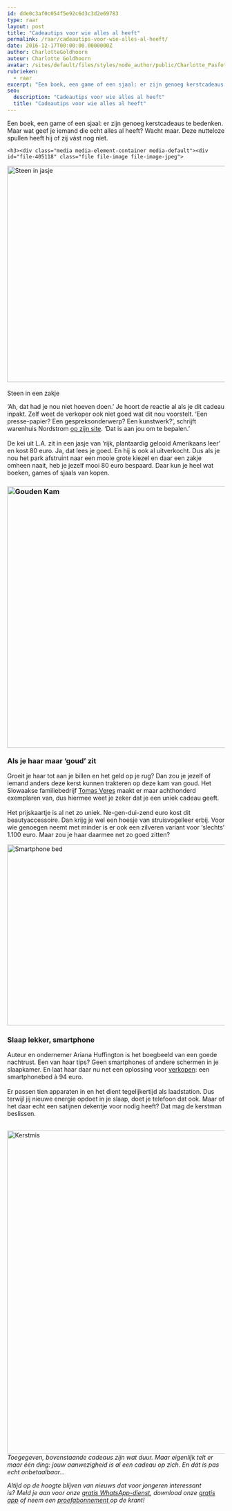 ```yaml
---
id: dde0c3af0c054f5e92c6d3c3d2e69783
type: raar
layout: post
title: "Cadeautips voor wie alles al heeft"
permalink: /raar/cadeautips-voor-wie-alles-al-heeft/
date: 2016-12-17T00:00:00.0000000Z
author: CharlotteGoldhoorn
auteur: Charlotte Goldhoorn
avatar: /sites/default/files/styles/node_author/public/Charlotte_PasfotoDSC01555%20EXTRA.jpg?itok=Uh1_j08g
rubrieken:
  - raar
excerpt: "Een boek, een game of een sjaal: er zijn genoeg kerstcadeaus te bedenken. Maar wat geef je iemand die echt alles al heeft? Wacht maar. Deze nutteloze spullen heeft hij of zij vást nog niet.  "
seo:
  description: "Cadeautips voor wie alles al heeft"
  title: "Cadeautips voor wie alles al heeft"
---
```

Een boek, een game of een sjaal: er zijn genoeg kerstcadeaus te bedenken. Maar wat geef je iemand die echt alles al heeft? Wacht maar. Deze nutteloze spullen heeft hij of zij vást nog niet.  

    <h3><div class="media media-element-container media-default"><div id="file-405118" class="file file-image file-image-jpeg">

        
  
  <div class="content">
    <img alt="Steen in jasje" title="Foto Nordstrom" height="500" width="850" class="media-element file-default" src="/sites/default/files/Steen%20in%20jasje%20850%20-%20Nordstrom.jpg">  </div>

  
</div>
</div><br>Steen in een zakje</h3>
<p>‘Ah, dat had je nou niet hoeven doen.’ Je hoort de reactie al als je dit cadeau inpakt. Zelf weet de verkoper ook niet goed wat dit nou voorstelt. ‘Een presse-papier? Een gespreksonderwerp? Een kunstwerk?’, schrijft warenhuis Nordstrom <a href="http://shop.nordstrom.com/s/made-solid-medium-leather-wrapped-stone/4497177" target="_blank">op zijn site</a>. ‘Dat is aan jou om te bepalen.’<br><br>De kei uit L.A. zit in een jasje van ‘rijk, plantaardig gelooid Amerikaans leer’ en kost 80 euro. Ja, dat lees je goed. En hij is ook al uitverkocht. Dus als je nou het park afstruint naar een mooie grote kiezel en daar een zakje omheen naait, heb je jezelf mooi 80 euro bespaard. Daar kun je heel wat boeken, games of sjaals van kopen.</p>
<h3><div class="media media-element-container media-default"><div id="file-405116" class="file file-image file-image-jpeg">

        
  
  <div class="content">
    <img alt="Gouden Kam " title="Foto Tomas Veres" height="605" width="1498" class="media-element file-default" src="/sites/default/files/Gouden%20Kam%203%20-%20Tomas%20Veres.JPG">  </div>

  
</div>
</div><br>Als je haar maar ‘goud’ zit</h3>
<p>Groeit je haar tot aan je billen en het geld op je rug? Dan zou je jezelf of iemand anders deze kerst kunnen trakteren op deze kam van goud. Het Slowaakse familiebedrijf <a href="http://tomasveres.com/collection/pantheon/" target="_blank">Tomas Veres</a> maakt er maar achthonderd exemplaren van, dus hiermee weet je zeker dat je een uniek cadeau geeft.<br><br>Het prijskaartje is al net zo uniek. Ne-gen-dui-zend euro kost dit beautyaccessoire. Dan krijg je wel een hoesje van struisvogelleer erbij. Voor wie genoegen neemt met minder is er ook een zilveren variant voor ‘slechts’ 1.100 euro. Maar zou je haar daarmee net zo goed zitten?<br><div class="media media-element-container media-default"><div id="file-405117" class="file file-image file-image-jpeg">

        
  
  <div class="content">
    <img alt="Smartphone bed" title="Foto Thrive Global" height="419" width="850" class="media-element file-default" src="/sites/default/files/Smartphone%20bed%20klein%20-%20Thrive%20Global.jpg">  </div>

  
</div>
</div>
<h3>Slaap lekker, smartphone</h3>
<p>Auteur en ondernemer Ariana Huffington is het boegbeeld van een goede nachtrust. Een van haar tips? Geen smartphones of andere schermen in je slaapkamer. En laat haar daar nu net een oplossing voor <a href="https://shop.thriveglobal.com/products/the-phone-bed-charging-station?variant=23118593733" target="_blank">verkopen</a>: een smartphonebed à 94 euro.<br><br>Er passen tien apparaten in en het dient tegelijkertijd als laadstation. Dus terwijl jij nieuwe energie opdoet in je slaap, doet je telefoon dat ook. Maar of het daar echt een satijnen dekentje voor nodig heeft? Dat mag de kerstman beslissen.<br><br><div class="media media-element-container media-default"><div id="file-405131" class="file file-image file-image-jpeg">

        
  
  <div class="content">
    <img alt="Kerstmis" title="Foto Pixabay" height="747" width="1280" class="media-element file-default" src="/sites/default/files/christmas-bauble-1872135_1280.jpg">  </div>

  
</div>
</div><em>Toegegeven, bovenstaande cadeaus zijn wat duur. Maar eigenlijk telt er maar één ding: jouw aanwezigheid is al een cadeau op zich. En dát is pas echt onbetaalbaar... </em>
<p><em>Altijd op de hoogte blijven van nieuws dat voor jongeren interessant is? Meld je aan voor onze </em><a href="/whatsapp"><em>gratis WhatsApp-dienst</em></a><em>, download onze </em><a href="/app"><em>gratis app</em></a><em> of neem een </em><a href="https://abonneren.sevendays.nl/abonneren/abonnementen/ae/artikel"><em>proefabonnement </em></a><em>op de krant! </em></p>  

